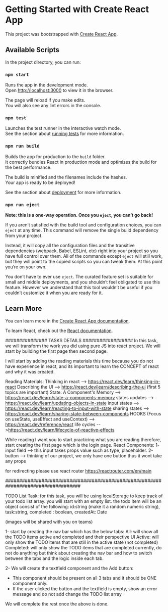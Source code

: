 # Getting Started with Create React App

This project was bootstrapped with [Create React App](https://github.com/facebook/create-react-app).

## Available Scripts

In the project directory, you can run:

### `npm start`

Runs the app in the development mode.\
Open [http://localhost:3000](http://localhost:3000) to view it in the browser.

The page will reload if you make edits.\
You will also see any lint errors in the console.

### `npm test`

Launches the test runner in the interactive watch mode.\
See the section about [running tests](https://facebook.github.io/create-react-app/docs/running-tests) for more information.

### `npm run build`

Builds the app for production to the `build` folder.\
It correctly bundles React in production mode and optimizes the build for the best performance.

The build is minified and the filenames include the hashes.\
Your app is ready to be deployed!

See the section about [deployment](https://facebook.github.io/create-react-app/docs/deployment) for more information.

### `npm run eject`

**Note: this is a one-way operation. Once you `eject`, you can’t go back!**

If you aren’t satisfied with the build tool and configuration choices, you can `eject` at any time. This command will remove the single build dependency from your project.

Instead, it will copy all the configuration files and the transitive dependencies (webpack, Babel, ESLint, etc) right into your project so you have full control over them. All of the commands except `eject` will still work, but they will point to the copied scripts so you can tweak them. At this point you’re on your own.

You don’t have to ever use `eject`. The curated feature set is suitable for small and middle deployments, and you shouldn’t feel obligated to use this feature. However we understand that this tool wouldn’t be useful if you couldn’t customize it when you are ready for it.

## Learn More

You can learn more in the [Create React App documentation](https://facebook.github.io/create-react-app/docs/getting-started).

To learn React, check out the [React documentation](https://reactjs.org/).

############### TASKS DETAILS ##################
In this task, we will transform the work you did using pure JS into react project.
We will start by building the first page then second page.

I will start by adding the reading materials this time because you do not have experience in react, and its important to learn the CONCEPT of react and why it was created.

Reading Materials:
Thinking in react --> https://react.dev/learn/thinking-in-react
Describing the UI --> https://react.dev/learn/describing-the-ui (first 5 topics are important)
State: A Component's Memory --> https://react.dev/learn/state-a-components-memory
states updates --> https://react.dev/learn/updating-objects-in-state
input states --> https://react.dev/learn/reacting-to-input-with-state
sharing states --> https://react.dev/learn/sharing-state-between-components
HOOKS (Focus on useState, useEffect and useContext) --> https://react.dev/reference/react
life cycles -->https://react.dev/learn/lifecycle-of-reactive-effects

While reading I want you to start practicing what you are reading therefore, start creating the first page which is the login page.
React Components:
1- input field --> this input takes props value such as type, placeholder.
2- button --> thinking of our project, we only have one button thus it wont take any props

for redirecting please use react router https://reactrouter.com/en/main

###################################################################################

TODO List Task:
for this task, you will be using localStorage to keep track of your todo list array. you will start with an empty list. the todo item will be an object consist of the following:
id:string (make it a random numeric string),
task:string,
completed : boolean,
createdAt: Date

(images will be shared with you on teams)

1- start by creating the nav bar which has the below tabs:
All: will show all the TODO items active and completed and their perspective UI
Active: will only show the TODO items that are still in the active state (not completed)
Completed: will only show the TODO items that are completed currently, do not do anything but think about creating the nav bar and how to switch between the tabs and the logic inside each tab.

2- We will create the textfield component and the Add button:

- This component should be present on all 3 tabs and it should be ONE component only.
- If the user clicked the button and the textfield is empty, show an error message and do not add change the TODO list array

We will complete the rest once the above is done.

